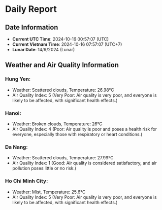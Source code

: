# Daily Report
## Date Information
- **Current UTC Time**: 2024-10-16 00:57:07 (UTC)
- **Current Vietnam Time**: 2024-10-16 07:57:07 (UTC+7)
- **Lunar Date**: 14/9/2024 (Lunar)

## Weather and Air Quality Information

### Hung Yen:
- Weather: Scattered clouds, Temperature: 26.98°C
- Air Quality Index: 5 (Very Poor: Air quality is very poor, and everyone is likely to be affected, with significant health effects.)

### Hanoi:
- Weather: Broken clouds, Temperature: 26°C
- Air Quality Index: 4 (Poor: Air quality is poor and poses a health risk for everyone, especially those with respiratory or heart conditions.)

### Da Nang:
- Weather: Scattered clouds, Temperature: 27.99°C
- Air Quality Index: 1 (Good: Air quality is considered satisfactory, and air pollution poses little or no risk.)

### Ho Chi Minh City:
- Weather: Mist, Temperature: 25.6°C
- Air Quality Index: 5 (Very Poor: Air quality is very poor, and everyone is likely to be affected, with significant health effects.)
